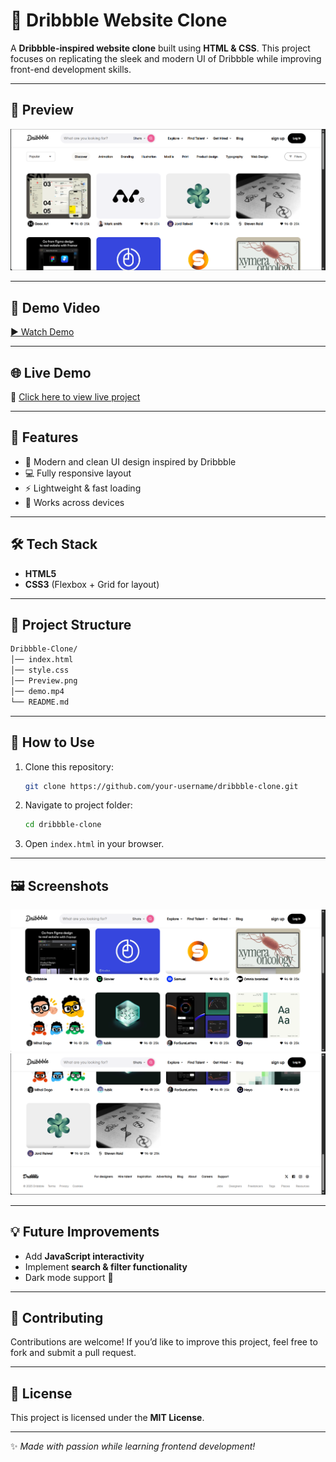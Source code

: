 # 🎨 Dribbble Website Clone

A **Dribbble-inspired website clone** built using **HTML & CSS**. This project focuses on replicating the sleek and modern UI of Dribbble while improving front-end development skills.

---

## 📸 Preview

![Preview](./Preview.png)

---

## 🎥 Demo Video

[▶ Watch Demo](./demo.mp4)

---

## 🌐 Live Demo

🔗 [Click here to view live project](YOUR_LIVE_LINK_HERE)

---

## 🚀 Features

* 🎨 Modern and clean UI design inspired by Dribbble
* 💻 Fully responsive layout
* ⚡ Lightweight & fast loading
* 📱 Works across devices

---

## 🛠️ Tech Stack

* **HTML5**
* **CSS3** (Flexbox + Grid for layout)

---

## 📂 Project Structure

```bash
Dribbble-Clone/
│── index.html
│── style.css
│── Preview.png
│── demo.mp4
└── README.md
```

---

## 📌 How to Use

1. Clone this repository:

   ```bash
   git clone https://github.com/your-username/dribbble-clone.git
   ```
2. Navigate to project folder:

   ```bash
   cd dribbble-clone
   ```
3. Open `index.html` in your browser.

---

## 🖼️ Screenshots

![1 : ](./shot1.png)
![2 : ](./shot2.png)

---

## 💡 Future Improvements

* Add **JavaScript interactivity**
* Implement **search & filter functionality**
* Dark mode support 🌙

---

## 🤝 Contributing

Contributions are welcome! If you’d like to improve this project, feel free to fork and submit a pull request.

---

## 📜 License

This project is licensed under the **MIT License**.

---

✨ *Made with passion while learning frontend development!*

